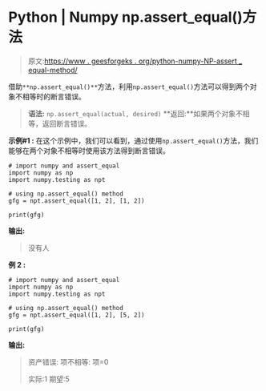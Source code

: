 # Python | Numpy np.assert_equal()方法

> 原文:[https://www . geesforgeks . org/python-numpy-NP-assert _ equal-method/](https://www.geeksforgeeks.org/python-numpy-np-assert_equal-method/)

借助`**np.assert_equal()**`方法，利用`np.assert_equal()`方法可以得到两个对象不相等时的断言错误。

> **语法:** `np.assert_equal(actual, desired)`
> **返回:**如果两个对象不相等，返回断言错误。

**示例#1 :**
在这个示例中，我们可以看到，通过使用`np.assert_equal()`方法，我们能够在两个对象不相等时使用该方法得到断言错误。

```
# import numpy and assert_equal
import numpy as np
import numpy.testing as npt

# using np.assert_equal() method
gfg = npt.assert_equal([1, 2], [1, 2])

print(gfg)
```

**输出:**

> 没有人

**例 2 :**

```
# import numpy and assert_equal
import numpy as np
import numpy.testing as npt

# using np.assert_equal() method
gfg = npt.assert_equal([1, 2], [5, 2])

print(gfg)
```

**输出:**

> 资产错误:
> 项不相等:
> 项=0
> 
> 实际:1
> 期望:5